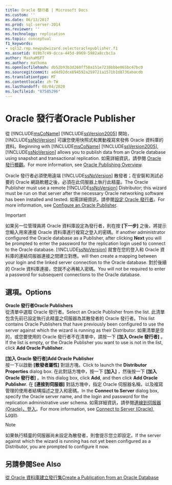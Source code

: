 ```yaml
---
title: Oracle 發行者 | Microsoft Docs
ms.custom: ''
ms.date: 06/13/2017
ms.prod: sql-server-2014
ms.reviewer: ''
ms.technology: replication
ms.topic: conceptual
f1_keywords:
- sql12.rep.newpubwizard.selectoraclepublisher.f1
ms.assetid: 019b7c49-dcca-445d-8969-5982a8ccbc1a
author: MashaMSFT
ms.author: mathoma
ms.openlocfilehash: db52b93b3d260ff58a151e7238bbbe065bc47bc0
ms.sourcegitcommit: ad4d92dce894592a259721a1571b1d8736abacdb
ms.translationtype: MT
ms.contentlocale: zh-TW
ms.lasthandoff: 08/04/2020
ms.locfileid: "87585296"
---
```

# <a name="oracle-publisher"></a><span data-ttu-id="f4d1e-102">Oracle 發行者</span><span class="sxs-lookup"><span data-stu-id="f4d1e-102">Oracle Publisher</span></span>
  <span data-ttu-id="f4d1e-103">從 [!INCLUDE[msCoName](../../includes/msconame-md.md)] [!INCLUDE[ssVersion2005](../../includes/ssversion2005-md.md)] 開始，[!INCLUDE[ssNoVersion](../../includes/ssnoversion-md.md)] 可讓您使用快照式和異動複寫來發佈 Oracle 資料庫的資料。</span><span class="sxs-lookup"><span data-stu-id="f4d1e-103">Beginning with [!INCLUDE[msCoName](../../includes/msconame-md.md)] [!INCLUDE[ssVersion2005](../../includes/ssversion2005-md.md)], [!INCLUDE[ssNoVersion](../../includes/ssnoversion-md.md)] allows you to publish data from an Oracle database using snapshot and transactional replication.</span></span> <span data-ttu-id="f4d1e-104">如需詳細資訊，請參閱 [Oracle 發行概觀](non-sql/oracle-publishing-overview.md)。</span><span class="sxs-lookup"><span data-stu-id="f4d1e-104">For more information, see [Oracle Publishing Overview](non-sql/oracle-publishing-overview.md).</span></span>  
  
 <span data-ttu-id="f4d1e-105">Oracle 發行者必須使用遠端 [!INCLUDE[ssNoVersion](../../includes/ssnoversion-md.md)] 散發者；在安裝和測試必要的 Oracle 網路軟體之後，必須在此伺服器上執行此精靈。</span><span class="sxs-lookup"><span data-stu-id="f4d1e-105">The Oracle Publisher must use a remote [!INCLUDE[ssNoVersion](../../includes/ssnoversion-md.md)] Distributor; this wizard must be run on that server after the necessary Oracle networking software has been installed and tested.</span></span> <span data-ttu-id="f4d1e-106">如需詳細資訊，請參閱[設定 Oracle 發行者](non-sql/configure-an-oracle-publisher.md)。</span><span class="sxs-lookup"><span data-stu-id="f4d1e-106">For more information, see [Configure an Oracle Publisher](non-sql/configure-an-oracle-publisher.md).</span></span>  
  
> [!IMPORTANT]  
>  <span data-ttu-id="f4d1e-107">如果另一位管理員將 Oracle 資料庫設定為發行者，則在按 **[下一步]** 之後，將提示您輸入用來連接 Oracle 資料庫進行複寫之登入的密碼。</span><span class="sxs-lookup"><span data-stu-id="f4d1e-107">If another administrator configured the Oracle database as a Publisher, after clicking **Next** you will be prompted to enter the password for the replication login used to connect to the Oracle database.</span></span> [!INCLUDE[ssNoVersion](../../includes/ssnoversion-md.md)] <span data-ttu-id="f4d1e-108">就會在您的登入和 Oracle 資料庫的連結伺服器連接之間建立對應。</span><span class="sxs-lookup"><span data-stu-id="f4d1e-108">will then create a mapping between your login and the linked server connection to the Oracle database.</span></span> <span data-ttu-id="f4d1e-109">對於後續的 Oracle 資料庫連接，您就不必再輸入密碼。</span><span class="sxs-lookup"><span data-stu-id="f4d1e-109">You will not be required to enter a password for subsequent connections to the Oracle database.</span></span>  
  
## <a name="options"></a><span data-ttu-id="f4d1e-110">選項。</span><span class="sxs-lookup"><span data-stu-id="f4d1e-110">Options</span></span>  
 <span data-ttu-id="f4d1e-111">**Oracle 發行者**</span><span class="sxs-lookup"><span data-stu-id="f4d1e-111">**Oracle Publishers**</span></span>  
 <span data-ttu-id="f4d1e-112">從清單中選取 Oracle 發行者。</span><span class="sxs-lookup"><span data-stu-id="f4d1e-112">Select an Oracle Publisher from the list.</span></span> <span data-ttu-id="f4d1e-113">此清單包含先前已設定執行此精靈之伺服器為其散發者的 Oracle 發行者。</span><span class="sxs-lookup"><span data-stu-id="f4d1e-113">This list contains Oracle Publishers that have previously been configured to use the server against which the wizard is running as their Distributor.</span></span> <span data-ttu-id="f4d1e-114">如果清單是空的，或您要使用的 Oracle 發行者不在清單中，請按一下 **[加入 Oracle 發行者]** 。</span><span class="sxs-lookup"><span data-stu-id="f4d1e-114">If the list is empty, or the Oracle Publisher you want to use is not in the list, click **Add Oracle Publisher**.</span></span>  
  
 <span data-ttu-id="f4d1e-115">**[加入 Oracle 發行者]**</span><span class="sxs-lookup"><span data-stu-id="f4d1e-115">**Add Oracle Publisher**</span></span>  
 <span data-ttu-id="f4d1e-116">按一下以啟動 **[散發者屬性]** 對話方塊。</span><span class="sxs-lookup"><span data-stu-id="f4d1e-116">Click to launch the **Distributor Properties** dialog box.</span></span> <span data-ttu-id="f4d1e-117">在此對話方塊中，按一下 **[加入]** ，然後按一下 **[加入 Oracle 發行者]** 。</span><span class="sxs-lookup"><span data-stu-id="f4d1e-117">In this dialog box, click **Add**, and then click **Add Oracle Publisher**.</span></span> <span data-ttu-id="f4d1e-118">在 **[連接到伺服器]** 對話方塊中，指定 Oracle 伺服器名稱，以及複寫管理的使用者結構描述之登入和密碼。</span><span class="sxs-lookup"><span data-stu-id="f4d1e-118">In the **Connect to Server** dialog box, specify the Oracle server name, and the login and password for the replication administrative user schema.</span></span> <span data-ttu-id="f4d1e-119">如需詳細資訊，請參閱[連線到伺服器 &#40;Oracle&#41;，登入](connect-to-server-oracle-login.md)。</span><span class="sxs-lookup"><span data-stu-id="f4d1e-119">For more information, see [Connect to Server &#40;Oracle&#41;, Login](connect-to-server-oracle-login.md).</span></span>  
  
> [!NOTE]  
>  <span data-ttu-id="f4d1e-120">如果執行精靈的伺服器尚未設定為散發者，則會提示您立即設定。</span><span class="sxs-lookup"><span data-stu-id="f4d1e-120">If the server against which the wizard is running has not yet been configured as a Distributor, you are prompted to configure it now.</span></span>  
  
## <a name="see-also"></a><span data-ttu-id="f4d1e-121">另請參閱</span><span class="sxs-lookup"><span data-stu-id="f4d1e-121">See Also</span></span>  
 [<span data-ttu-id="f4d1e-122">從 Oracle 資料庫建立發行集</span><span class="sxs-lookup"><span data-stu-id="f4d1e-122">Create a Publication from an Oracle Database</span></span>](publish/create-a-publication-from-an-oracle-database.md)   

  
  
